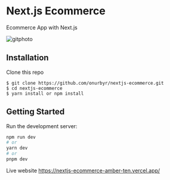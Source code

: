 # Next.js Ecommerce

Ecommerce App with Next.js

![gitphoto](https://github.com/onurbyr/nextjs-ecommerce/assets/61909278/f49a4611-68ca-4077-8f65-64998f9757b0)


## Installation
Clone this repo
```
$ git clone https://github.com/onurbyr/nextjs-ecommerce.git
$ cd nextjs-ecommerce
$ yarn install or npm install
```

## Getting Started

Run the development server:

```bash
npm run dev
# or
yarn dev
# or
pnpm dev
```

Live website https://nextjs-ecommerce-amber-ten.vercel.app/
